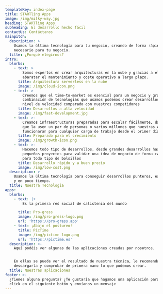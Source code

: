 ```yaml
---
templateKey: index-page
title: STARTling Apps
image: /img/milky-way.jpg
heading: STARTling Apps
subheading: El desarrollo hecho fácil
contactUs: Contáctanos
mainpitch:
  description: >
    Usamos la última tecnología para tu negocio, creando de forma rápida todo lo
    necesario para tu negocio.
  title: ¿Porqué elegirnos?
intro:
  blurbs:
    - text: >
        Somos expertos en crear arquitecturas en la nube y gracias a ello
        abaratar el mantenimiento y coste operativo a largo plazo.
      title: Arquitectura serverless en la nube
      image: /img/cloud-icon.png
    - text: >-
        Creemos que el time-to-market es esencial para un negocio y gracias a la
        combinación de tecnologias que usamos podemos crear desarrollos a otro
        nivel de velocidad comparado con nuestros competidores
      title: Desarrollos a alta velocidad
      image: /img/fast-development.jpg
    - text: >-
        Creamos infraestructuras preparadas para escalar fácilmente, da igual
        que la usen un par de personas o varios millones que nuestras apps
        funcionaran para cualquier carga de trabajo desde el primer día
      title: Preparado para el crecimiento
      image: /img/growth-icon.png
    - text: >-
        Hacemos todo tipo de desarrollos, desde grandes desarrollos hasta
        pequeños proyectos para validar una idea de negocio de forma rápida y
        para todo tipo de bolsillos 
      title: Desarrollo rápido y a buen precio
      image: /img/low-cost.png
  description: >
    Usamos la última tecnología para conseguir desarrollos punteros, escalables
    y en poco tiempo.
  title: Nuestra Tecnologia
apps:
  blurbs:
    - text: |+
        Es la primera red social de calistenia del mundo

      title: Pro-gress
      image: /img/pro-gress-logo.png
      url: 'https://pro-gress.app'
    - text: ¡Abajo el postureo!
      title: PicTime
      image: /img/pictime-logo.png
      url: 'https://pictime.es'
  description: >-
    Aquí podéis ver algunas de las aplicaciones creadas por nosotros.


    En ellas se puede ver el resultado de nuestra técnica, le recomendamos
    descargarla y comprobar de primera mano lo que podemos crear.
  title: Nuestras aplicaciones
footer: >-
  ¿Tienes alguna pregunta? ¿Te gustaría que hagamos una aplicación para tí? Haz
  click en el siguiente botón y envíanos un mensaje
---
```



